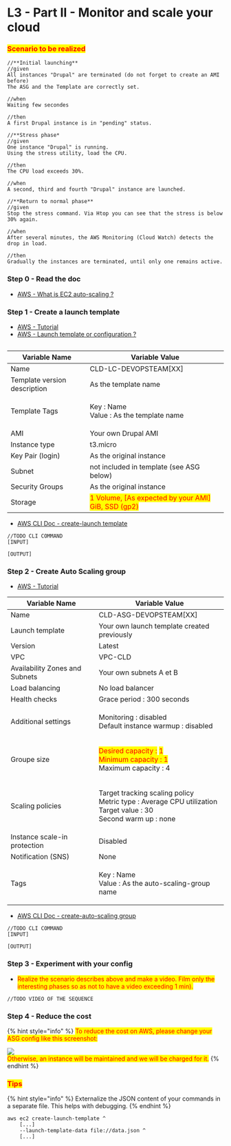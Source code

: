 # L3 - Part II - Monitor and scale your cloud

### <mark style="color:red;">Scenario to be realized</mark>

```
//**Initial launching**
//given
All instances "Drupal" are terminated (do not forget to create an AMI before)
The ASG and the Template are correctly set.

//when
Waiting few secondes

//then
A first Drupal instance is in "pending" status.

//**Stress phase*
//given
One instance "Drupal" is running.
Using the stress utility, load the CPU.

//then
The CPU load exceeds 30%.

//when
A second, third and fourth "Drupal" instance are launched.

//**Return to normal phase**
//given
Stop the stress command. Via Htop you can see that the stress is below 30% again.

//when
After several minutes, the AWS Monitoring (Cloud Watch) detects the drop in load.

//then
Gradually the instances are terminated, until only one remains active.
```

### Step 0 - Read the doc

* [AWS - What is EC2 auto-scaling ?](https://docs.aws.amazon.com/autoscaling/ec2/userguide/what-is-amazon-ec2-auto-scaling.html)

### Step 1 - Create a launch template

* [AWS - Tutorial](https://docs.aws.amazon.com/autoscaling/ec2/userguide/GettingStartedTutorial.html#gs-create-lt)
* [AWS - Launch template or configuration ?](https://docs.aws.amazon.com/autoscaling/ec2/userguide/launch-templates.html)

<figure><img src="../../../.gitbook/assets/image (2) (2).png" alt=""><figcaption></figcaption></figure>

| Variable Name                | Variable Value                                                                      |
| ---------------------------- | ----------------------------------------------------------------------------------- |
| Name                         | CLD-LC-DEVOPSTEAM\[XX]                                                              |
| Template version description | As the template name                                                                |
| Template Tags                | <p>Key : Name<br>Value : As the template name</p>                                   |
| AMI                          | Your own Drupal AMI                                                                 |
| Instance type                | t3.micro                                                                            |
| Key Pair (login)             | As the original instance                                                            |
| Subnet                       | not included in template (see ASG below)                                            |
| Security Groups              | As the original instance                                                            |
| Storage                      | <mark style="color:red;">1 Volume, \[As expected by your AMI] GiB, SSD (gp2)</mark> |

* [AWS CLI Doc - create-launch template](https://awscli.amazonaws.com/v2/documentation/api/latest/reference/ec2/create-launch-template.html)

```
//TODO CLI COMMAND
[INPUT]

[OUTPUT]
```

### Step 2 - Create Auto Scaling group

* [AWS - Tutorial](https://docs.aws.amazon.com/autoscaling/ec2/userguide/GettingStartedTutorial.html#gs-create-asg)

| Variable Name                  | Variable Value                                                                                                                                                              |
| ------------------------------ | --------------------------------------------------------------------------------------------------------------------------------------------------------------------------- |
| Name                           | CLD-ASG-DEVOPSTEAM\[XX]                                                                                                                                                     |
| Launch template                | Your own launch template created previously                                                                                                                                 |
| Version                        | Latest                                                                                                                                                                      |
| VPC                            | VPC-CLD                                                                                                                                                                     |
| Availability Zones and Subnets | Your own subnets A et B                                                                                                                                                     |
| Load balancing                 | No load balancer                                                                                                                                                            |
| Health checks                  | Grace period : 300 seconds                                                                                                                                                  |
| Additional settings            | <p>Monitoring : disabled<br>Default instance warmup : disabled</p>                                                                                                          |
| Groupe size                    | <p><mark style="color:red;">Desired capacity :</mark> <mark style="color:red;">1</mark><br><mark style="color:red;">Minimum capacity : 1</mark><br>Maximum capacity : 4</p> |
| Scaling policies               | <p>Target tracking scaling policy<br>Metric type : Average CPU utilization<br>Target value : 30<br>Second warm up : none</p>                                                |
| Instance scale-in protection   | Disabled                                                                                                                                                                    |
| Notification (SNS)             | None                                                                                                                                                                        |
| Tags                           | <p>Key : Name<br>Value : As the auto-scaling-group name</p>                                                                                                                 |



* [AWS CLI Doc - create-auto-scaling group](https://awscli.amazonaws.com/v2/documentation/api/latest/reference/autoscaling/create-auto-scaling-group.html)

```
//TODO CLI COMMAND
[INPUT]

[OUTPUT]
```

### Step 3 - Experiment with your config

* <mark style="color:red;">Realize the scenario describes above and make a video. Film only the interesting phases so as not to have a video exceeding 1 min).</mark>&#x20;

```
//TODO VIDEO OF THE SEQUENCE
```

### Step 4 - Reduce the cost

{% hint style="info" %}
<mark style="color:red;">To reduce the cost on AWS, please change your ASG config like this screenshot:</mark>

![](../../../.gitbook/assets/image.png)\
<mark style="color:red;">Otherwise, an instance will be maintained and we will be charged for it.</mark>
{% endhint %}

### <mark style="color:red;">Tips</mark>

{% hint style="info" %}
Externalize the JSON content of your commands in a separate file. This helps with debugging.
{% endhint %}

```
aws ec2 create-launch-template ^
    [...]
    --launch-template-data file://data.json ^
    [...]
```
